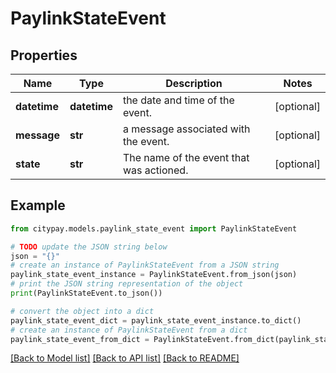# PaylinkStateEvent


## Properties

Name | Type | Description | Notes
------------ | ------------- | ------------- | -------------
**datetime** | **datetime** | the date and time of the event. | [optional] 
**message** | **str** | a message associated with the event. | [optional] 
**state** | **str** | The name of the event that was actioned. | [optional] 

## Example

```python
from citypay.models.paylink_state_event import PaylinkStateEvent

# TODO update the JSON string below
json = "{}"
# create an instance of PaylinkStateEvent from a JSON string
paylink_state_event_instance = PaylinkStateEvent.from_json(json)
# print the JSON string representation of the object
print(PaylinkStateEvent.to_json())

# convert the object into a dict
paylink_state_event_dict = paylink_state_event_instance.to_dict()
# create an instance of PaylinkStateEvent from a dict
paylink_state_event_from_dict = PaylinkStateEvent.from_dict(paylink_state_event_dict)
```
[[Back to Model list]](../README.md#documentation-for-models) [[Back to API list]](../README.md#documentation-for-api-endpoints) [[Back to README]](../README.md)



